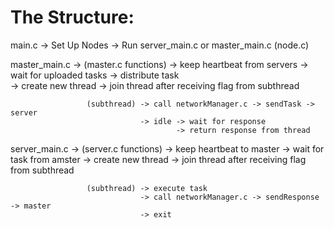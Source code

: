 # The Structure:

main.c -> Set Up Nodes -> Run server_main.c or master_main.c
          (node.c)
         
   master_main.c  -> (master.c functions)
                  -> keep heartbeat from servers
                  -> wait for uploaded tasks
                  -> distribute task   
                  -> create new thread 
                  -> join thread after receiving flag from subthread

                     (subthread) -> call networkManager.c -> sendTask -> server
                                 -> idle -> wait for response
                                         -> return response from thread
   
   server_main.c  -> (server.c functions)
                  -> keep heartbeat to master
                  -> wait for task from amster
                  -> create new thread
                  -> join thread after receiving flag from subthread

                     (subthread) -> execute task
                                 -> call networkManager.c -> sendResponse -> master
                                 -> exit